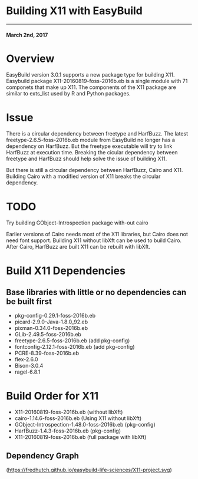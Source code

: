 # Building X11 with EasyBuild

---
#### March 2nd, 2017

# Overview
EasyBuild version 3.0.1 supports a new package type for building X11. Easybuild
package X11-20160819-foss-2016b.eb is a single module with 71 componets
that make up X11.  The components of the X11 package are similar to
exts_list used by R and Python packages.

# Issue
There is a circular dependency between freetype and HarfBuzz. The latest 
freetype-2.6.5-foss-2016b.eb module from EasyBuild no longer has a dependency
on HarfBuzz. But the freetype executable will try to link HarfBuzz at
execution time. Breaking the cicular dependency between freetype and HarfBuzz
should help solve the issue of building X11.

But there is still a circular dependency between HarfBuzz, Cairo and X11.
Building Cairo with a modified version of X11 breaks the circular dependency.

# TODO
Try building GObject-Introspection package with-out cairo

Earlier versions of Cairo needs most of the X11 libraries, but Cairo does not 
need font support. Building X11 without libXft can be used to build Cairo.
After Cairo, HarfBuzz are built X11 can be rebuilt with libXft.

# Build X11 Dependencies 
## Base libraries with little or no dependencies can be built first
 * pkg-config-0.29.1-foss-2016b.eb
 * picard-2.9.0-Java-1.8.0_92.eb
 * pixman-0.34.0-foss-2016b.eb
 * GLib-2.49.5-foss-2016b.eb
 * freetype-2.6.5-foss-2016b.eb  (add pkg-config)
 * fontconfig-2.12.1-foss-2016b.eb  (add pkg-config)
 * PCRE-8.39-foss-2016b.eb
 * flex-2.6.0
 * Bison-3.0.4
 * ragel-6.8.1

# Build Order for X11
 * X11-20160819-foss-2016b.eb (without libXft)
 * cairo-1.14.6-foss-2016b.eb  (Using X11 without libXft)
 * GObject-Introspection-1.48.0-foss-2016b.eb  (pkg-config)
 * HarfBuzz-1.4.3-foss-2016b.eb  (pkg-config)
 * X11-20160819-foss-2016b.eb (full package with libXft)

## Dependency Graph 
(https://fredhutch.github.io/easybuild-life-sciences/X11-project.svg)
